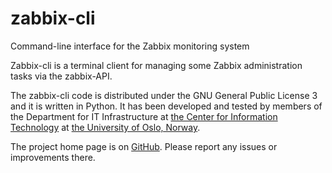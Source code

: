 zabbix-cli
==========

Command-line interface for the Zabbix monitoring system

Zabbix-cli is a terminal client for managing some Zabbix
administration tasks via the zabbix-API.

The zabbix-cli code is distributed under the GNU General Public
License 3 and it is written in Python. It has been developed and
tested by members of the Department for IT Infrastructure at [the
Center for Information Technology](https://www.usit.uio.no) at
[the University of Oslo, Norway](https://www.uio.no/).

The project home page is on [GitHub](https://github.com/unioslo/zabbix-cli).
Please report any issues or improvements there.
